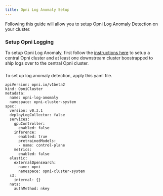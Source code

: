 ```yaml
---
title: Opni Log Anomaly Setup
---
```


Following this guide will allow you to setup Opni Log Anomaly Detection on your cluster.

### Setup Opni Logging

To setup Opni Log Anomaly, first follow the [instructions here](../logging/logging.md) to setup a central Opni cluster and at least one downstream cluster boostrapped to ship logs over to the central Opni cluster.

###
To set up log anomaly detection, apply this yaml file.

```
apiVersion: opni.io/v1beta2
kind: OpniCluster
metadata:
  name: opni-log-anomaly
  namespace: opni-cluster-system
spec:
  version: v0.3.1
  deployLogCollector: false
  services:
    gpuController:
      enabled: false
    inference:
      enabled: true
      pretrainedModels:
      - name: control-plane
    metrics:
      enabled: false
  elastic:
    externalOpensearch:
      name: opni
      namespace: opni-cluster-system
  s3:
    internal: {}
  nats:
    authMethod: nkey

```